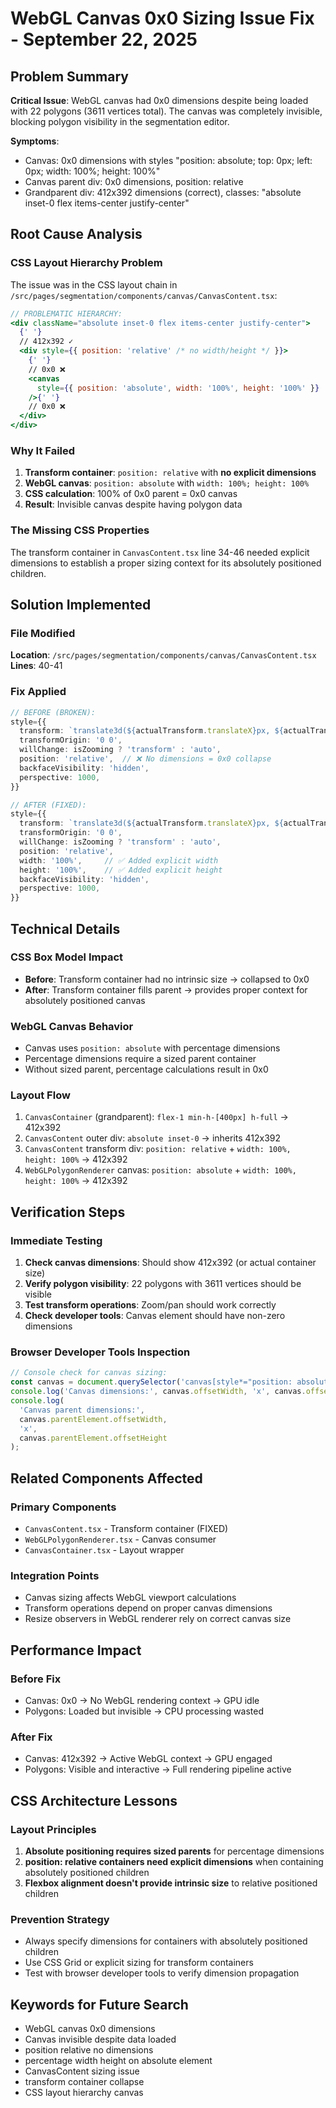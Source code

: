 # WebGL Canvas 0x0 Sizing Issue Fix - September 22, 2025

## Problem Summary

**Critical Issue**: WebGL canvas had 0x0 dimensions despite being loaded with 22 polygons (3611 vertices total). The canvas was completely invisible, blocking polygon visibility in the segmentation editor.

**Symptoms**:

- Canvas: 0x0 dimensions with styles "position: absolute; top: 0px; left: 0px; width: 100%; height: 100%"
- Canvas parent div: 0x0 dimensions, position: relative
- Grandparent div: 412x392 dimensions (correct), classes: "absolute inset-0 flex items-center justify-center"

## Root Cause Analysis

### CSS Layout Hierarchy Problem

The issue was in the CSS layout chain in `/src/pages/segmentation/components/canvas/CanvasContent.tsx`:

```jsx
// PROBLEMATIC HIERARCHY:
<div className="absolute inset-0 flex items-center justify-center">
  {' '}
  // 412x392 ✓
  <div style={{ position: 'relative' /* no width/height */ }}>
    {' '}
    // 0x0 ❌
    <canvas
      style={{ position: 'absolute', width: '100%', height: '100%' }}
    />{' '}
    // 0x0 ❌
  </div>
</div>
```

### Why It Failed

1. **Transform container**: `position: relative` with **no explicit dimensions**
2. **WebGL canvas**: `position: absolute` with `width: 100%; height: 100%`
3. **CSS calculation**: 100% of 0x0 parent = 0x0 canvas
4. **Result**: Invisible canvas despite having polygon data

### The Missing CSS Properties

The transform container in `CanvasContent.tsx` line 34-46 needed explicit dimensions to establish a proper sizing context for its absolutely positioned children.

## Solution Implemented

### File Modified

**Location**: `/src/pages/segmentation/components/canvas/CanvasContent.tsx`
**Lines**: 40-41

### Fix Applied

```typescript
// BEFORE (BROKEN):
style={{
  transform: `translate3d(${actualTransform.translateX}px, ${actualTransform.translateY}px, 0) scale(${actualTransform.zoom})`,
  transformOrigin: '0 0',
  willChange: isZooming ? 'transform' : 'auto',
  position: 'relative',  // ❌ No dimensions = 0x0 collapse
  backfaceVisibility: 'hidden',
  perspective: 1000,
}}

// AFTER (FIXED):
style={{
  transform: `translate3d(${actualTransform.translateX}px, ${actualTransform.translateY}px, 0) scale(${actualTransform.zoom})`,
  transformOrigin: '0 0',
  willChange: isZooming ? 'transform' : 'auto',
  position: 'relative',
  width: '100%',     // ✅ Added explicit width
  height: '100%',    // ✅ Added explicit height
  backfaceVisibility: 'hidden',
  perspective: 1000,
}}
```

## Technical Details

### CSS Box Model Impact

- **Before**: Transform container had no intrinsic size → collapsed to 0x0
- **After**: Transform container fills parent → provides proper context for absolutely positioned canvas

### WebGL Canvas Behavior

- Canvas uses `position: absolute` with percentage dimensions
- Percentage dimensions require a sized parent container
- Without sized parent, percentage calculations result in 0x0

### Layout Flow

1. `CanvasContainer` (grandparent): `flex-1 min-h-[400px] h-full` → 412x392
2. `CanvasContent` outer div: `absolute inset-0` → inherits 412x392
3. `CanvasContent` transform div: `position: relative` + `width: 100%, height: 100%` → 412x392
4. `WebGLPolygonRenderer` canvas: `position: absolute` + `width: 100%, height: 100%` → 412x392

## Verification Steps

### Immediate Testing

1. **Check canvas dimensions**: Should show 412x392 (or actual container size)
2. **Verify polygon visibility**: 22 polygons with 3611 vertices should be visible
3. **Test transform operations**: Zoom/pan should work correctly
4. **Check developer tools**: Canvas element should have non-zero dimensions

### Browser Developer Tools Inspection

```javascript
// Console check for canvas sizing:
const canvas = document.querySelector('canvas[style*="position: absolute"]');
console.log('Canvas dimensions:', canvas.offsetWidth, 'x', canvas.offsetHeight);
console.log(
  'Canvas parent dimensions:',
  canvas.parentElement.offsetWidth,
  'x',
  canvas.parentElement.offsetHeight
);
```

## Related Components Affected

### Primary Components

- `CanvasContent.tsx` - Transform container (FIXED)
- `WebGLPolygonRenderer.tsx` - Canvas consumer
- `CanvasContainer.tsx` - Layout wrapper

### Integration Points

- Canvas sizing affects WebGL viewport calculations
- Transform operations depend on proper canvas dimensions
- Resize observers in WebGL renderer rely on correct canvas size

## Performance Impact

### Before Fix

- Canvas: 0x0 → No WebGL rendering context → GPU idle
- Polygons: Loaded but invisible → CPU processing wasted

### After Fix

- Canvas: 412x392 → Active WebGL context → GPU engaged
- Polygons: Visible and interactive → Full rendering pipeline active

## CSS Architecture Lessons

### Layout Principles

1. **Absolute positioning requires sized parents** for percentage dimensions
2. **position: relative containers need explicit dimensions** when containing absolutely positioned children
3. **Flexbox alignment doesn't provide intrinsic size** to relative positioned children

### Prevention Strategy

- Always specify dimensions for containers with absolutely positioned children
- Use CSS Grid or explicit sizing for transform containers
- Test with browser developer tools to verify dimension propagation

## Keywords for Future Search

- WebGL canvas 0x0 dimensions
- Canvas invisible despite data loaded
- position relative no dimensions
- percentage width height on absolute element
- CanvasContent sizing issue
- transform container collapse
- CSS layout hierarchy canvas
